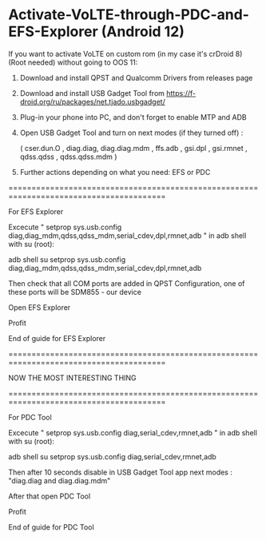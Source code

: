 # Activate-VoLTE-through-PDC-and-EFS-Explorer (Android 12)
If you want to activate VoLTE on custom rom (in my case it's crDroid 8) (Root needed) without going to OOS 11: 

1. Download and install QPST and Qualcomm Drivers from releases page
2. Download and install USB Gadget Tool from https://f-droid.org/ru/packages/net.tjado.usbgadget/
3. Plug-in your phone into PC, and don't forget to enable MTP and ADB
4. Open USB Gadget Tool and turn on next modes (if they turned off) : 
     
     ( cser.dun.O , diag.diag, diag.diag.mdm , ffs.adb , gsi.dpl , gsi.rmnet , qdss.qdss , qdss.qdss.mdm )
     
     
5. Further actions depending on what you need: EFS or PDC

========================================================================================

For EFS Explorer

Excecute " setprop sys.usb.config diag,diag_mdm,qdss,qdss_mdm,serial_cdev,dpl,rmnet,adb " in adb shell with su (root):

adb shell
su
setprop sys.usb.config diag,diag_mdm,qdss,qdss_mdm,serial_cdev,dpl,rmnet,adb

Then check that all COM ports are added in QPST Configuration, one of these ports will be SDM855 - our device

Open EFS Explorer

Profit

End of guide for EFS Explorer

========================================================================================

NOW THE MOST INTERESTING THING

========================================================================================

For PDC Tool

Excecute " setprop sys.usb.config diag,serial_cdev,rmnet,adb " in adb shell with su (root):

adb shell
su
setprop sys.usb.config diag,serial_cdev,rmnet,adb

Then after 10 seconds disable in USB Gadget Tool app next modes : "diag.diag and diag.diag.mdm" 

After that open PDC Tool

Profit

End of guide for PDC Tool
